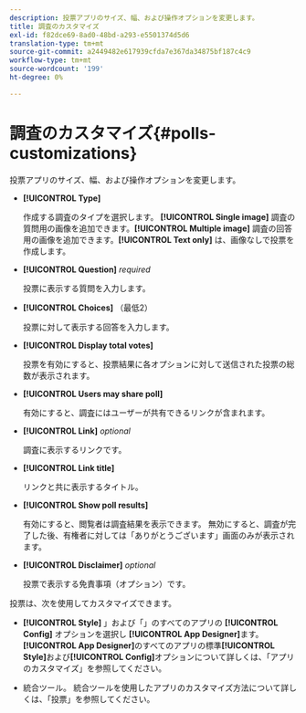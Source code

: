 ```yaml
---
description: 投票アプリのサイズ、幅、および操作オプションを変更します。
title: 調査のカスタマイズ
exl-id: f82dce69-8ad0-48bd-a293-e5501374d5d6
translation-type: tm+mt
source-git-commit: a2449482e617939cfda7e367da34875bf187c4c9
workflow-type: tm+mt
source-wordcount: '199'
ht-degree: 0%

---
```


# 調査のカスタマイズ{#polls-customizations}

投票アプリのサイズ、幅、および操作オプションを変更します。



* **[!UICONTROL Type]**

   作成する調査のタイプを選択します。 **[!UICONTROL Single image]** 調査の質問用の画像を追加できます。**[!UICONTROL Multiple image]** 調査の回答用の画像を追加できます。**[!UICONTROL Text only]** は、画像なしで投票を作成します。

* **[!UICONTROL Question]**  *required*

   投票に表示する質問を入力します。

* **[!UICONTROL Choices]** （最低2）

   投票に対して表示する回答を入力します。

* **[!UICONTROL Display total votes]**

   投票を有効にすると、投票結果に各オプションに対して送信された投票の総数が表示されます。

* **[!UICONTROL Users may share poll]**

   有効にすると、調査にはユーザーが共有できるリンクが含まれます。

* **[!UICONTROL Link]** *optional*

   調査に表示するリンクです。

* **[!UICONTROL Link title]**

   リンクと共に表示するタイトル。

* **[!UICONTROL Show poll results]**

   有効にすると、閲覧者は調査結果を表示できます。 無効にすると、調査が完了した後、有権者に対しては「ありがとうございます」画面のみが表示されます。

* **[!UICONTROL Disclaimer]** *optional*

   投票で表示する免責事項（オプション）です。

投票は、次を使用してカスタマイズできます。

* **[!UICONTROL Style]** 」および「」のすべてのアプリの **[!UICONTROL Config]** オプションを選択し **[!UICONTROL App Designer]**&#x200B;ます。**[!UICONTROL App Designer]**&#x200B;のすべてのアプリの標準&#x200B;**[!UICONTROL Style]**&#x200B;および&#x200B;**[!UICONTROL Config]**&#x200B;オプションについて詳しくは、「アプリのカスタマイズ」を参照してください。

* 統合ツール。 統合ツールを使用したアプリのカスタマイズ方法について詳しくは、「投票」を参照してください。
